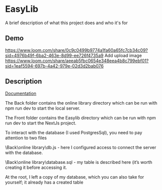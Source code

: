 
# EasyLib

A brief description of what this project does and who it's for


## Demo

https://www.loom.com/share/0c9c0499b9774a1fa60a65fc7cb34c09?sid=4976b49f-6ba2-463e-8d99-ee726f4735a9
Add upload image
https://www.loom.com/share/aeeab5fbc0654e348eea4b8c799ebf01?sid=1eaf5594-697b-4a42-979e-02d3d2bab076


## Description

[Documentation](https://linktodocumentation)

The Back folder contains the online library directory which can be run with 
                        npm run dev 
to start the local server.

The Front folder contains the Easylib directory which can be run with 
                        npm run dev 
to start the NextJs project.


To interact with the database (I used PostgresSql), you need to pay attention to two files 

\Back\online library\db.js - here I configured access to connect the server with the database.


\Back\online library\database.sql - my table is described here (it’s worth creating it before accessing it.

At the root, I left a copy of my database, which you can also take for yourself; it already has a created table
